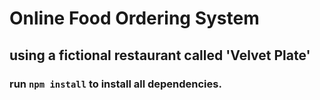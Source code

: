 # Online Food Ordering System
## using a fictional restaurant called 'Velvet Plate'

### run ```npm install``` to install all dependencies.